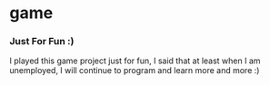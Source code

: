 # game
### Just For Fun :)
I played this game project just for fun, I said that at least when I am unemployed, I will continue to program and learn more and more :)
